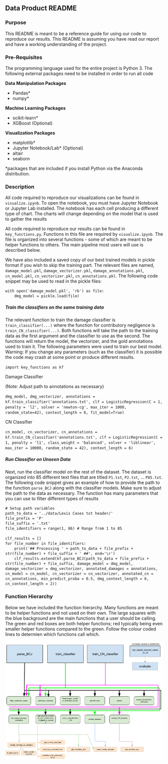 ## Data Product README

### Purpose

This README is meant to be a reference guide for using our code to reproduce our results. This README is assuming you have read our report and have a working understanding of the project.

### Pre-Requisites

The programming language used for the entire project is Python 3. The following external packages need to be installed in order to run all code

**Data Manipulation Packages**
- Pandas*
- numpy*

**Machine Learning Packages**
- scikit-learn*
- XGBoost (Optional)

**Visualization Packages**
- matplotlib*
- Jupyter Notebook/Lab* (Optional)
- altair
- seaborn

*packages that are included if you install Python via the Anaconda distribution.

### Description

All code required to reproduce our visualizations can be found in `visualize.ipynb`. To open the notebook, you must have Jupyter Notebook or Jupyter Lab installed. The notebook has each cell producing a different type of chart. The charts will change depending on the model that is used to gather the results
 
All code required to reproduce our results can be found in `key_functions.py`. Functions in this file are required by `visualize.ipynb`. The file is organized into several functions - some of which are meant to be helper functions to others. The main pipeline most users will use is described below.

We have also included a saved copy of our best trained models in pickle format if you wish to skip the training part. The relevant files are named, `damage_model.pkl`, `damage_vectorizer.pkl`, `damage_annotations.pkl`, `cn_model.pkl`, `cn_vectorizer.pkl`, `cn_annotations.pkl`. The following code snippet may be used to read in the pickle files:

```
with open('damage_model.pkl', 'rb') as file:
    dmg_model = pickle.load(file)
```

##### Train the classifiers on the same training data

The relevant function to train the damage classifier is `train_classifier(...)` where the function for contributory negligence is `train_CN_classifier(...)`. Both functions will take the path to the training data as the first argument and the classifier to use as the second. The functions will return the model, the vectorizer, and the gold annotations used to train it. The following parameters were used to train our best model. Warning: If you change any parameters (such as the classifier) it is possible the code may crash at some point or produce different results.

`import key_functions as kf`

Damage Classifier

(Note: Adjust path to annotations as necessary)

`dmg_model, dmg_vectorizer, annotations = kf.train_classifier('annotations.txt', clf = LogisticRegression(C = 1, penalty = 'l2', solver = 'newton-cg', max_iter = 1000, random_state=42), context_length = 6, fit_model=True)`

CN Classifier

`cn_model, cn_vectorizer, cn_annotations = kf.train_CN_classifier('annotations.txt', clf = LogisticRegression(C = 1, penalty = 'l1', class_weight = 'balanced', solver = 'liblinear', max_iter = 10000, random_state = 42), context_length = 6) `

##### Run Classifier on Unseen Data

Next, run the classifier model on the rest of the dataset. The dataset is organized into 85 different text files that are titled `P1.txt`, `P2.txt`, ... `P85.txt`. The following code snippet gives an example of how to provide the path to the function `parse_BCJ` along with the classifier models. Make sure to adjust the path to the data as necessary. The function has many parameters that you can use to filter different types of results

```
# Setup path variables
path_to_data = '../data/Lexis Cases txt header/'
file_prefix = 'P'
file_suffix = '.txt'
file_identifiers = range(1, 86) # Range from 1 to 85

clf_results = []
for file_number in file_identifiers:
    print('## Processing ' + path_to_data + file_prefix + str(file_number) + file_suffix + ' ##', end='\r')
    clf_results.extend(kf.parse_BCJ(path_to_data + file_prefix + str(file_number) + file_suffix, damage_model = dmg_model, damage_vectorizer = dmg_vectorizer, annotated_damages = annotations, cn_model = cn_model, cn_vectorizer = cn_vectorizer, annotated_cn = cn_annotations, min_predict_proba = 0.5, dmg_context_length = 6, cn_context_length = 2))
```
    
    
### Function Hierarchy

Below we have included the function hierarchy. Many functions are meant to be helper functions and not used on their own. The large squares with the blue background are the main functions that a user should be calling. The green and red boxes are both helper functions; red typically being even smaller helper functions compared to the green. Follow the colour coded lines to determien which functions call which. 

![Function hierarchy drawing](./Imgs/functions.png)
